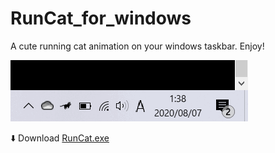 # RunCat_for_windows
A cute running cat animation on your windows taskbar. Enjoy!

![Demo](RunCat/resources/runcat_demo.gif)

⬇️ Download [RunCat.exe](RunCat/bin/Release/RunCat.exe)
